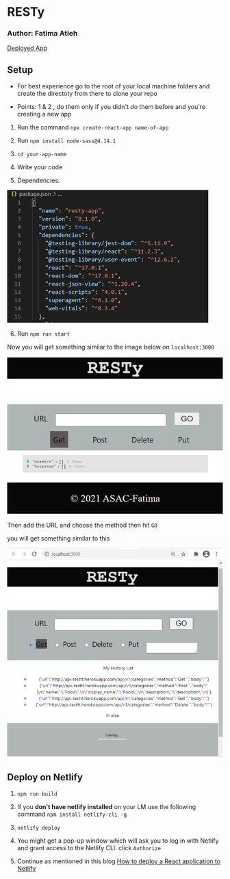 # RESTy


### Author: Fatima Atieh

[Deployed App](https://601b04a96cc7a7008e00df65--resty-app-fatima.netlify.app)

## Setup

* For best experience go to the root of your local machine folders and create the directoty from there to clone your repo

* Points: 1 & 2 , do them only if you didn't do them before and you're creating a new app

1. Run the command `npx create-react-app name-of-app`

2. Run `npm install node-sass@4.14.1`

3. `cd your-app-name`

4. Write your code

5. Dependencies: 

![dep](assets/dependencies.PNG)

6. Run `npm run start`

Now you will get something similar to the image below on `localhost:3000`

![resty-1](assets/ressty-1.PNG)


Then add the URL and choose the method then hit `GO`

you will get something similar to this

![history](assets/history.PNG)



## Deploy on Netlify

1. `npm run build`

2. If you **don't have netlify installed** on your LM use the following command 
`npm install netlify-cli -g`

3. `netlify deploy`

4. You might get a pop-up window which will ask you to log in with Netlify and grant access to the Netlify CLI.
click `Authorize`

5. Continue as mentioned in this blog [How to deploy a React application to Netlify](https://www.freecodecamp.org/news/how-to-deploy-a-react-application-to-netlify-363b8a98a985/)





